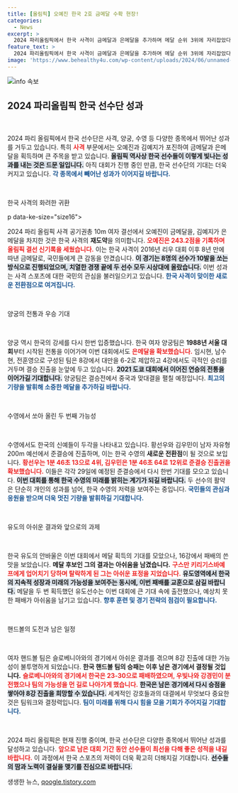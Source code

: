 ```yaml
---
title: [올림픽] 오예진 한국 2호 금메달 수확 현장!
categories:
  - News
excerpt: >
  2024 파리올림픽에서 한국 사격이 금메달과 은메달을 추가하며 메달 순위 3위에 자리잡았다. 임시현과 전훈영이 포함된 양궁팀도 8강전에서 승리, 결승 진출을 확정 지었다. 클릭해서 한국 선수들의 쾌거를 확인하세요!
feature_text: >
  2024 파리올림픽에서 한국 사격이 금메달과 은메달을 추가하며 메달 순위 3위에 자리잡았다. 임시현과 전훈영이 포함된 양궁팀도 8강전에서 승리, 결승 진출을 확정 지었다. 클릭해서 한국 선수들의 쾌거를 확인하세요!
image: 'https://www.behealthy4u.com/wp-content/uploads/2024/06/unnamed-file.png'
---
```


<p><img src="https://www.behealthy4u.com/wp-content/uploads/2024/06/unnamed-file.png" alt="info 속보" /></p>

<h2 data-ke-size="size26">2024 파리올림픽 한국 선수단 성과</h2>

<p data-ke-size="size16">&nbsp;</p>

<p>2024 파리 올림픽에서 한국 선수단은 사격, 양궁, 수영 등 다양한 종목에서 뛰어난 성과를 거두고 있습니다. 특히 <b><span style="color: #ee2323;">사격</span></b> 부문에서는 오예진과 김예지가 포진하여 금메달과 은메달을 획득하며 큰 주목을 받고 있습니다. <b><span style="background-color: #21538527;">올림픽 역사상 한국 선수들이 이렇게 빛나는 성과를 내는 것은 드문 일입니다.</span></b> 아직 대회가 진행 중인 만큼, 한국 선수단의 기대는 더욱 커지고 있습니다. <b><span style="color: #1a5490;">각 종목에서 빼어난 성과가 이어지길 바랍니다.</span></b></p>

<p data-ke-size="size16">&nbsp;</p>

<p>한국 사격의 화려한 귀환</p>

<p>p data-ke-size="size16">&nbsp;</p></p>

<p>2024 파리 올림픽 사격 공기권총 10m 여자 결선에서 오예진이 금메달을, 김예지가 은메달을 차지한 것은 한국 사격의 <b>재도약</b>을 의미합니다. <b><span style="color: #ee2323;">오예진은 243.2점을 기록하며 올림픽 결선 신기록을 세웠습니다.</span></b> 이는 한국 사격이 2016년 리우 대회 이후 8년 만에 따낸 금메달로, 국민들에게 큰 감동을 안겼습니다. <b><span style="background-color: #21538527;">이 경기는 8명의 선수가 10발을 쏘는 방식으로 진행되었으며, 치열한 경쟁 끝에 두 선수 모두 시상대에 올랐습니다.</span></b> 이번 성과는 사격 스포츠에 대한 국민의 관심을 불러일으키고 있습니다. <b><span style="color: #1a5490;">한국 사격이 맞이한 새로운 전환점으로 여겨집니다.</span></b></p>

<p data-ke-size="size16">&nbsp;</p>

<p>양궁의 전통과 우승 기대</p>

<p data-ke-size="size16">&nbsp;</p>

<p>양궁 역시 한국의 강세를 다시 한번 입증했습니다. 한국 여자 양궁팀은 <b>1988년 서울 대회</b>부터 시작된 전통을 이어가며 이번 대회에서도 <b><span style="color: #ee2323;">은메달을 확보했습니다.</span></b> 임시현, 남수현, 전훈영으로 구성된 팀은 8강에서 대만을 6-2로 제압하고 4강에서도 극적인 승리를 거두며 결승 진출을 눈앞에 두고 있습니다. <b><span style="background-color: #21538527;">2021 도쿄 대회에서 이어진 연승의 전통을 이어가길 기대합니다.</span></b> 양궁팀은 결승전에서 중국과 맞대결을 펼칠 예정입니다. <b><span style="color: #1a5490;">최고의 기량을 발휘해 소중한 메달을 추가하길 바랍니다.</span></b></p>

<p data-ke-size="size16">&nbsp;</p>

<p>수영에서 쏘아 올린 두 번째 가능성</p>

<p data-ke-size="size16">&nbsp;</p>

<p>수영에서도 한국의 신예들이 두각을 나타내고 있습니다. 황선우와 김우민이 남자 자유형 200m 예선에서 준결승에 진출하며, 이는 한국 수영의 <b>새로운 전환점</b>이 될 것으로 보입니다. <b><span style="color: #ee2323;">황선우는 1분 46초 13으로 4위, 김우민은 1분 46초 64로 12위로 준결승 진출권을 확보했습니다.</span></b> 이들은 각각 29일에 예정된 준결승에서 다시 한번 기대를 모으고 있습니다. <b><span style="background-color: #21538527;">이번 대회를 통해 한국 수영의 미래를 밝히는 계기가 되길 바랍니다.</span></b> 두 선수의 활약은 단순히 개인의 성과를 넘어, 한국 수영의 저력을 보여주는 중입니다. <b><span style="color: #1a5490;">국민들의 관심과 응원을 받으며 더욱 멋진 기량을 발휘하길 기대합니다.</span></b></p>

<p data-ke-size="size16">&nbsp;</p>

<p>유도의 아쉬운 결과와 앞으로의 과제</p>

<p data-ke-size="size16">&nbsp;</p>

<p>한국 유도의 안바울은 이번 대회에서 메달 획득의 기대를 모았으나, 16강에서 패배의 쓴맛을 보았습니다. <b>메달 후보인 그의 결과는 아쉬움을 남겼습니다.</b> <b><span style="color: #ee2323;">구스만 키리기스바예프에게 업어치기 당하며 탈락하게 된 그는 아쉬운 표정을 지었습니다.</span></b> <b><span style="background-color: #21538527;">유도영역에서 한국의 지속적 성장과 미래의 가능성을 보여주는 동시에, 이번 패배를 교훈으로 삼길 바랍니다.</span></b> 메달을 두 번 획득했던 유도선수는 이번 대회에 큰 기대 속에 출전했으나, 예상치 못한 패배가 아쉬움을 남기고 있습니다. <b><span style="color: #1a5490;">향후 훈련 및 경기 전략의 점검이 필요합니다.</span></b></p>

<p data-ke-size="size16">&nbsp;</p>

<p>핸드볼의 도전과 남은 일정</p>

<p data-ke-size="size16">&nbsp;</p>

<p>여자 핸드볼 팀은 슬로베니아와의 경기에서 아쉬운 결과를 겪으며 8강 진출에 대한 가능성이 불투명하게 되었습니다. <b>한국 핸드볼 팀의 승패는 이후 남은 경기에서 결정될 것입니다.</b> <b><span style="color: #ee2323;">슬로베니아와의 경기에서 한국은 23-30으로 패배하였으며, 우빛나와 강경민이 분전했으나 팀의 가능성을 먼 길로 나아가게 했습니다.</span></b> <b><span style="background-color: #21538527;">한국은 남은 경기에서 다시 승점을 쌓아야 8강 진출을 희망할 수 있습니다.</span></b> 세계적인 강호들과의 대결에서 무엇보다 중요한 것은 팀워크와 결정력입니다. <b><span style="color: #1a5490;">팀이 미래를 위해 다시 힘을 모을 기회가 주어지길 기대합니다.</span></b></p>

<p data-ke-size="size16">&nbsp;</p>

<p>2024 파리 올림픽은 현재 진행 중이며, 한국 선수단은 다양한 종목에서 뛰어난 성과를 달성하고 있습니다. <b><span style="color: #ee2323;">앞으로 남은 대회 기간 동안 선수들이 최선을 다해 좋은 성적을 내길 바랍니다.</span></b> 이 과정에서 한국 스포츠의 저력이 더욱 확고히 더해지길 기대합니다. <b><span style="background-color: #21538527;">선수들의 땀과 노력이 결실을 맺기를 진심으로 바랍니다.</span></b> </p>
생생한 뉴스, <a href="https://qoogle.tistory.com" rel="dofollow">qoogle.tistory.com</a>


